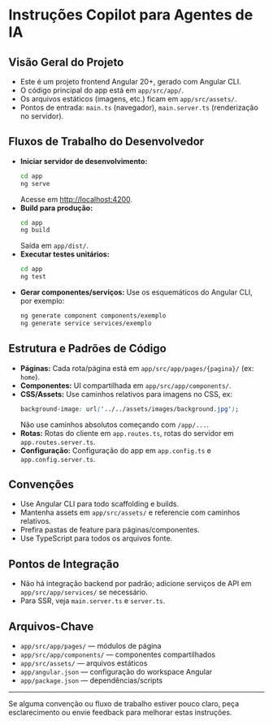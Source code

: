 
# Instruções Copilot para Agentes de IA

## Visão Geral do Projeto
- Este é um projeto frontend Angular 20+, gerado com Angular CLI.
- O código principal do app está em `app/src/app/`.
- Os arquivos estáticos (imagens, etc.) ficam em `app/src/assets/`.
- Pontos de entrada: `main.ts` (navegador), `main.server.ts` (renderização no servidor).

## Fluxos de Trabalho do Desenvolvedor
- **Iniciar servidor de desenvolvimento:**
  ```bash
  cd app
  ng serve
  ```
  Acesse em [http://localhost:4200](http://localhost:4200).
- **Build para produção:**
  ```bash
  cd app
  ng build
  ```
  Saída em `app/dist/`.
- **Executar testes unitários:**
  ```bash
  cd app
  ng test
  ```
- **Gerar componentes/serviços:**
  Use os esquemáticos do Angular CLI, por exemplo:
  ```bash
  ng generate component components/exemplo
  ng generate service services/exemplo
  ```

## Estrutura e Padrões de Código
- **Páginas:** Cada rota/página está em `app/src/app/pages/{pagina}/` (ex: `home`).
- **Componentes:** UI compartilhada em `app/src/app/components/`.
- **CSS/Assets:** Use caminhos relativos para imagens no CSS, ex:
  ```css
  background-image: url('../../assets/images/background.jpg');
  ```
  Não use caminhos absolutos começando com `/app/...`.
- **Rotas:** Rotas do cliente em `app.routes.ts`, rotas do servidor em `app.routes.server.ts`.
- **Configuração:** Configuração do app em `app.config.ts` e `app.config.server.ts`.

## Convenções
- Use Angular CLI para todo scaffolding e builds.
- Mantenha assets em `app/src/assets/` e referencie com caminhos relativos.
- Prefira pastas de feature para páginas/componentes.
- Use TypeScript para todos os arquivos fonte.

## Pontos de Integração
- Não há integração backend por padrão; adicione serviços de API em `app/src/app/services/` se necessário.
- Para SSR, veja `main.server.ts` e `server.ts`.

## Arquivos-Chave
- `app/src/app/pages/` — módulos de página
- `app/src/app/components/` — componentes compartilhados
- `app/src/assets/` — arquivos estáticos
- `app/angular.json` — configuração do workspace Angular
- `app/package.json` — dependências/scripts

---

Se alguma convenção ou fluxo de trabalho estiver pouco claro, peça esclarecimento ou envie feedback para melhorar estas instruções.
